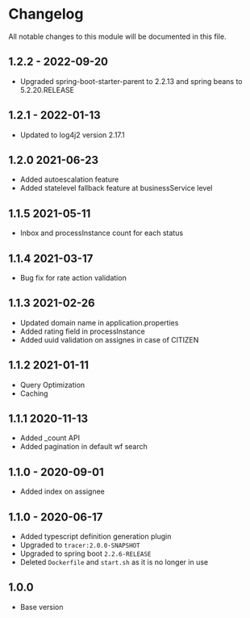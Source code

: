 

# Changelog
All notable changes to this module will be documented in this file.

## 1.2.2 - 2022-09-20
- Upgraded spring-boot-starter-parent to 2.2.13 and spring beans to 5.2.20.RELEASE

## 1.2.1 - 2022-01-13
- Updated to log4j2 version 2.17.1

## 1.2.0 2021-06-23
- Added autoescalation feature
- Added statelevel fallback feature at businessService level

## 1.1.5 2021-05-11
- Inbox and processInstance count for each status

## 1.1.4 2021-03-17
- Bug fix for rate action validation

## 1.1.3 2021-02-26
- Updated domain name in application.properties
- Added rating field in processInstance
- Added uuid validation on assignes in case of CITIZEN

## 1.1.2 2021-01-11
- Query Optimization
- Caching

## 1.1.1 2020-11-13
- Added _count API
- Added pagination in default wf search

## 1.1.0 - 2020-09-01
- Added index on assignee 

## 1.1.0 - 2020-06-17
- Added typescript definition generation plugin
- Upgraded to `tracer:2.0.0-SNAPSHOT`
- Upgraded to spring boot `2.2.6-RELEASE`
- Deleted `Dockerfile` and `start.sh` as it is no longer in use

## 1.0.0

- Base version

